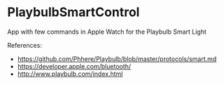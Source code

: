 # PlaybulbSmartControl
App with few commands in Apple Watch for the Playbulb Smart Light

References: 
- https://github.com/Phhere/Playbulb/blob/master/protocols/smart.md
- https://developer.apple.com/bluetooth/
- http://www.playbulb.com/index.html
